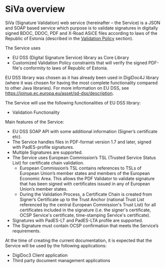 # SiVa overview

SiVa (Signature Validation) web service (hereinafter – the Service) 
is a JSON and SOAP based service which purpose is to validate signatures 
in digitally signed BDOC, DDOC, PDF and X-Road ASiCE files according to 
laws of the Republic of Estonia 
(described in the [Validation Policy](appendix/validation_policy) section).

The Service uses

* EU DSS (Digital Signature Service) library as Core Library
* Customized Validation Policy constraints that will verify the signed
  PDF-file's conformity to laws of Republic of Estonia.

EU DSS library was chosen as it has already been used in DigiDoc4J
library (where it was chosen for having the most complete functionality
compared to other Java libraries). For more information on EU DSS, see
<https://joinup.ec.europa.eu/asset/sd-dss/description>.

The Service will use the following functionalities of EU DSS library:

* Validation Functionality

Main features of the Service:

- EU DSS SOAP API with some additional information (Signer’s
  certificate etc).
- The Service handles files in PDF-format version 1.7 and later,
  signed with PadES-profile signatures.
- Multiple Signatures are supported.
- The Service uses European Commission’s TSL (Trusted Service
  Status List) for certificate chain validation.
	- European Commission’s TSL contains references to TSLs of
	  European Union’s member states and members of the European
	  Economic Area. This allows the PDF Validator to validate
	  signature that has been signed with certificates issued in any
	  of European Union’s member states.
	- During the Validation Process, a Certificate Chain is created
	  from Signer’s Certificate up to the Trust Anchor (national Trust
	  List referenced by the central European Commission's Trust List)
	  for all certificates included in the signature (i.e. the
	  signer's certificate, OCSP Service's certificate, time-stamping
	  Service's certificate).
- Signatures with PadES-LT and PadES-LTA profile are supported.
- The Signature must contain OCSP confirmation that meets the
  Service’s requirements.

At the time of creating the current documentation, it is expected that
the Service will be used by the following applications:

- DigiDoc3 Client application
- Third party document management applications